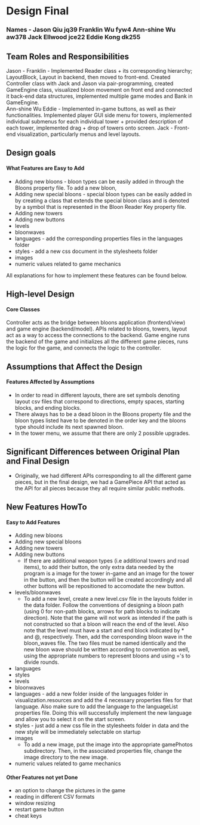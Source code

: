 # Design Final
### Names - Jason Qiu jq39 Franklin Wu fyw4 Ann-shine Wu aw378 Jack Ellwood jce22 Eddie Kong dk255

## Team Roles and Responsibilities
Jason -
Franklin - Implemented Reader class + its corresponding hierarchy; LayoutBlock, Layout in backend,
then moved to front-end. Created Controller class with Jack and Jason via pair-programming,
created GameEngine class, visualized bloon movement on front end and connected it back-end data 
structures, implemented multiple game modes and Bank in GameEngine.   
Ann-shine Wu
Eddie - Implemented in-game buttons, as well as their functionalities. Implemented player 
GUI side menu for towers, implemented individual submenus for each individual tower + provided
description of each tower, implemented drag + drop of towers onto screen.
Jack - Front-end visualization, particularly menus and level layouts.


## Design goals

#### What Features are Easy to Add
* Adding new bloons - bloon types can be easily added in through the Bloons property file. To add
a new bloon, 
* Adding new special bloons - special bloon types can be easily added in by creating a class that extends
the special bloon class and is denoted by a symbol that is represented in the Bloon Reader Key
property file. 
* Adding new towers
* Adding new buttons
* levels 
* bloonwaves
* languages - add the corresponding properties files in the languages folder
* styles - add a new css document in the stylesheets folder
* images
* numeric values related to game mechanics

All explanations for how to implement these features can be found below.

## High-level Design

#### Core Classes
Controller acts as the bridge between bloons application (frontend/view) and game engine (backend/model).
APIs related to bloons, towers, layout act as a way to access the connections to the backend.
Game engine runs the backend of the game and initializes all the different game pieces, runs the logic
for the game, and connects the logic to the controller.

## Assumptions that Affect the Design

#### Features Affected by Assumptions
* In order to read in different layouts, there are set symbols denoting layout csv files that correspond
to directions, empty spaces, starting blocks, and ending blocks.
* There always has to be a dead bloon in the Bloons property file and the bloon types listed have to
be denoted in the order key and the bloons type should include its next spawned bloon.
* In the tower menu, we assume that there are only 2 possible upgrades.

## Significant Differences between Original Plan and Final Design
* Originally, we had different APIs corresponding to all the different game pieces, but in the final 
design, we had a GamePiece API that acted as the API for all pieces because they all require similar
public methods.

## New Features HowTo

#### Easy to Add Features
* Adding new bloons 
* Adding new special bloons
* Adding new towers
* Adding new buttons
    * If there are additional weapon types (i.e additional towers and road items), to add their
    button, the only extra data needed by the program is a image for the tower in-game and
    an image for the tower in the button, and then the button will be created accordingly and all
    other buttons will be repositioned to accomodate the new button.
* levels/bloonwaves
    * To add a new level, create a new level.csv file in the layouts folder in the data folder. Follow
    the conventions of designing a bloon path (using 0 for non-path blocks, arrows for path blocks to 
    indicate direction). Note that the game will not work as intended if the path is not constructed
    so that a bloon will reacn the end of the level. Also note that the level must have a start and end
    block indicated by * and @, respectively. Then, add the corresponding bloon wave in the bloon_waves
    file. The two files must be named identically and the new bloon wave should be written according
    to convention as well, using the appropriate numbers to represent bloons and using ='s to 
    divide rounds.
* languages
* styles
* levels 
* bloonwaves
* languages - add a new folder inside of the languages folder in visualization.resources and add the 4 necessary properties files for that language.  Also make sure to add the language
to the languageList properties file.  Doing this will successfully implement the new language and allow you to select it on the start screen.
* styles - just add a new css file in the stylesheets folder in data and the new style will be immediately selectable on startup
* images
    * To add a new image, put the image into the appropriate gamePhotos subdirectory. Then, 
    in the associated properties file, change the image directory to the new image. 
* numeric values related to game mechanics

#### Other Features not yet Done
* an option to change the pictures in the game
* reading in different CSV formats
* window resizing
* restart game button
* cheat keys
